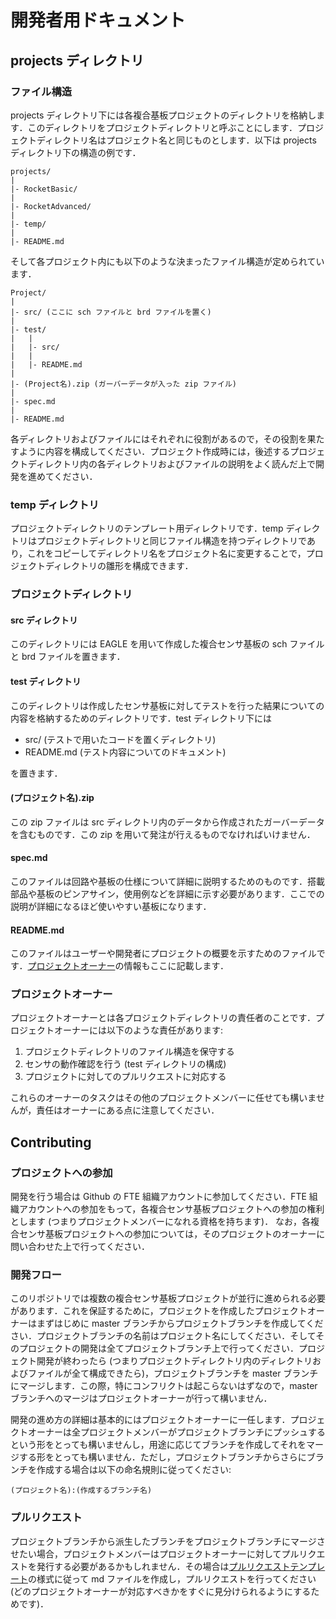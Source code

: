 # 開発者用ドキュメント

## projects ディレクトリ

### ファイル構造

projects ディレクトリ下には各複合基板プロジェクトのディレクトリを格納します．このディレクトリをプロジェクトディレクトリと呼ぶことにします．プロジェクトディレクトリ名はプロジェクト名と同じものとします．以下は projects ディレクトリ下の構造の例です．

```
projects/
|
|- RocketBasic/
|
|- RocketAdvanced/
|
|- temp/
|
|- README.md
```

そして各プロジェクト内にも以下のような決まったファイル構造が定められています．

```
Project/
|
|- src/ (ここに sch ファイルと brd ファイルを置く)
|
|- test/
|   |
|   |- src/
|   |
|   |- README.md
|
|- (Project名).zip (ガーバーデータが入った zip ファイル)
|
|- spec.md
|
|- README.md
```

各ディレクトリおよびファイルにはそれぞれに役割があるので，その役割を果たすように内容を構成してください．プロジェクト作成時には，後述するプロジェクトディレクトリ内の各ディレクトリおよびファイルの説明をよく読んだ上で開発を進めてください．

### temp ディレクトリ
プロジェクトディレクトリのテンプレート用ディレクトリです．temp ディレクトリはプロジェクトディレクトリと同じファイル構造を持つディレクトリであり，これをコピーしてディレクトリ名をプロジェクト名に変更することで，プロジェクトディレクトリの雛形を構成できます．

### プロジェクトディレクトリ

#### src ディレクトリ
このディレクトリには EAGLE を用いて作成した複合センサ基板の sch ファイルと brd ファイルを置きます．

#### test ディレクトリ
このディレクトリは作成したセンサ基板に対してテストを行った結果についての内容を格納するためのディレクトリです．test ディレクトリ下には

- src/ (テストで用いたコードを置くディレクトリ)
- README.md (テスト内容についてのドキュメント)

を置きます．

#### (プロジェクト名).zip
この zip ファイルは src ディレクトリ内のデータから作成されたガーバーデータを含むものです．この zip を用いて発注が行えるものでなければいけません．

#### spec.md
このファイルは回路や基板の仕様について詳細に説明するためのものです．搭載部品や基板のピンアサイン，使用例などを詳細に示す必要があります．ここでの説明が詳細になるほど使いやすい基板になります．

#### README.md
このファイルはユーザーや開発者にプロジェクトの概要を示すためのファイルです．[プロジェクトオーナー](###プロジェクトオーナー)の情報もここに記載します．

### プロジェクトオーナー
プロジェクトオーナーとは各プロジェクトディレクトリの責任者のことです．プロジェクトオーナーには以下のような責任があります:

1. プロジェクトディレクトリのファイル構造を保守する
2. センサの動作確認を行う (test ディレクトリの構成)
3. プロジェクトに対してのプルリクエストに対応する

これらのオーナーのタスクはその他のプロジェクトメンバーに任せても構いませんが，責任はオーナーにある点に注意してください．


## Contributing

### プロジェクトへの参加
開発を行う場合は Github の FTE 組織アカウントに参加してください．FTE 組織アカウントへの参加をもって，各複合センサ基板プロジェクトへの参加の権利とします (つまりプロジェクトメンバーになれる資格を持ちます)．
なお，各複合センサ基板プロジェクトへの参加については，そのプロジェクトのオーナーに問い合わせた上で行ってください．

### 開発フロー
このリポジトリでは複数の複合センサ基板プロジェクトが並行に進められる必要があります．これを保証するために，プロジェクトを作成したプロジェクトオーナーはまずはじめに master ブランチからプロジェクトブランチを作成してください．プロジェクトブランチの名前はプロジェクト名にしてください．そしてそのプロジェクトの開発は全てプロジェクトブランチ上で行ってください．プロジェクト開発が終わったら (つまりプロジェクトディレクトリ内のディレクトリおよびファイルが全て構成できたら)，プロジェクトブランチを master ブランチにマージします．この際，特にコンフリクトは起こらないはずなので，master ブランチへのマージはプロジェクトオーナーが行って構いません．

開発の進め方の詳細は基本的にはプロジェクトオーナーに一任します．プロジェクトオーナーは全プロジェクトメンバーがプロジェクトブランチにプッシュするという形をとっても構いませんし，用途に応じてブランチを作成してそれをマージする形をとっても構いません．ただし，プロジェクトブランチからさらにブランチを作成する場合は以下の命名規則に従ってください:

```
(プロジェクト名):(作成するブランチ名)
```

### プルリクエスト
プロジェクトブランチから派生したブランチをプロジェクトブランチにマージさせたい場合，プロジェクトメンバーはプロジェクトオーナーに対してプルリクエストを発行する必要があるかもしれません．その場合は[プルリクエストテンプレート](./temp_req/.md)の様式に従って md ファイルを作成し，プルリクエストを行ってください (どのプロジェクトオーナーが対応すべきかをすぐに見分けられるようにするためです)．
